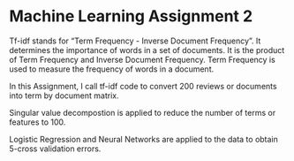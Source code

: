 # Machine Learning Assignment 2

Tf-idf stands for “Term Frequency - Inverse Document Frequency”. It determines the importance of words in a set of documents. It is the product of Term Frequency and
Inverse Document Frequency. Term Frequency is used to measure the frequency of words in a document. 

In this Assignment, I call tf-idf code to convert 200 reviews or documents into term by document matrix.

Singular value decompostion is applied to reduce the number of terms or features to 100.

Logistic Regression and Neural Networks are applied to the data to obtain 5-cross validation errors.

